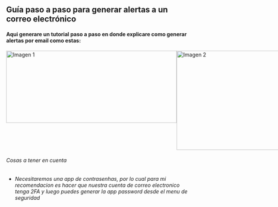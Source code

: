 ## Guía paso a paso para generar alertas a un correo electrónico
#### Aqui generare un tutorial paso a paso en donde explicare como generar alertas por email como estas:

<div style="display: flex;">
  <img width="459" height="194" alt="Imagen 1" src="https://github.com/user-attachments/assets/5fe60a10-7096-4979-bfbb-f936369ecc80" />
  <img width="496" height="267" alt="Imagen 2" src="https://github.com/user-attachments/assets/12117915-4f91-4b74-907e-862ff0fb96f0" />
</div>

###### Cosas a tener en cuenta
- ###### Necesitaremos una app de contrasenhas, por lo cual para mi recomendacion es hacer que nuestra cuenta de correo electronico tenga 2FA y luego puedes generar la app password desde el menu de seguridad

